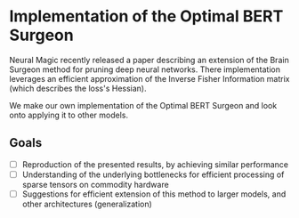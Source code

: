 # Implementation of the Optimal BERT Surgeon

Neural Magic recently released a paper describing an extension of the Brain Surgeon method for pruning deep neural networks. There implementation leverages an efficient approximation of the Inverse Fisher Information matrix (which describes the loss's Hessian).

We make our own implementation of the Optimal BERT Surgeon and look onto applying it to other models.

## Goals
- [ ] Reproduction of the presented results, by achieving similar performance
- [ ] Understanding of the underlying bottlenecks for efficient processing of sparse tensors on commodity hardware
- [ ] Suggestions for efficient extension of this method to larger models, and other architectures (generalization)
